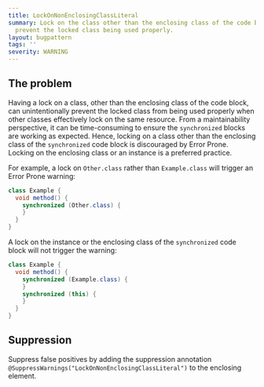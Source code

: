 ```yaml
---
title: LockOnNonEnclosingClassLiteral
summary: Lock on the class other than the enclosing class of the code block can unintentionally
  prevent the locked class being used properly.
layout: bugpattern
tags: ''
severity: WARNING
---
```


<!--
*** AUTO-GENERATED, DO NOT MODIFY ***
To make changes, edit the @BugPattern annotation or the explanation in docs/bugpattern.
-->


## The problem
Having a lock on a class, other than the enclosing class of the code block, can
unintentionally prevent the locked class from being used properly when other
classes effectively lock on the same resource. From a maintainability
perspective, it can be time-consuming to ensure the `synchronized` blocks are
working as expected. Hence, locking on a class other than the enclosing class of
the `synchronized` code block is discouraged by Error Prone. Locking on the
enclosing class or an instance is a preferred practice.

For example, a lock on `Other.class` rather than `Example.class` will trigger an
Error Prone warning:

```java
class Example {
  void method() {
    synchronized (Other.class) {
    }
  }
}
```

A lock on the instance or the enclosing class of the `synchronized` code block
will not trigger the warning:

```java
class Example {
  void method() {
    synchronized (Example.class) {
    }
    synchronized (this) {
    }
  }
}
```

## Suppression
Suppress false positives by adding the suppression annotation `@SuppressWarnings("LockOnNonEnclosingClassLiteral")` to the enclosing element.
